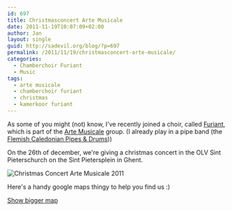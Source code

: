 ```yaml
---
id: 697
title: Christmasconcert Arte Musicale
date: 2011-11-19T10:07:09+02:00
author: Jan
layout: single
guid: http://sadevil.org/blog/?p=697
permalink: /2011/11/19/christmasconcert-arte-musicale/
categories:
  - Chamberchoir Furiant
  - Music
tags:
  - arte musicale
  - chamberchoir furiant
  - christmas
  - kamerkoor furiant
---
```

As some of you might (not) know, I've recently joined a choir, called [Furiant](http://www.furiant.be/), which is part of the [Arte Musicale](http://www.artemusicale.be) group. (I already play in a pipe band (the [Flemish Caledonian Pipes & Drums](http://www.fcpd.be)))

On the 26th of december, we're giving a christmas concert in the OLV Sint Pieterschurch on the Sint Pietersplein in Ghent.

![Christmas Concert Arte Musicale 2011](/assets/images/2012/03/Affiche-AM-Kerstconcert-1.jpg "Christmas Concert Arte Musicale 2011")

Here's a handy google maps thingy to help you find us :)  

[Show bigger map](http://maps.google.be/maps?f=q&source=embed&hl=nl&geocode=&q=sint+pietersplein,+gent&aq=&sll=50.805935,4.432983&sspn=3.770002,9.876709&vpsrc=6&ie=UTF8&hq=&hnear=Sint-Pietersplein,+9000+Gent,+Oost-Vlaanderen,+Vlaams+Gewest&t=m&ll=51.045306,3.727326&spn=0.009443,0.018239&z=15&iwloc=A)